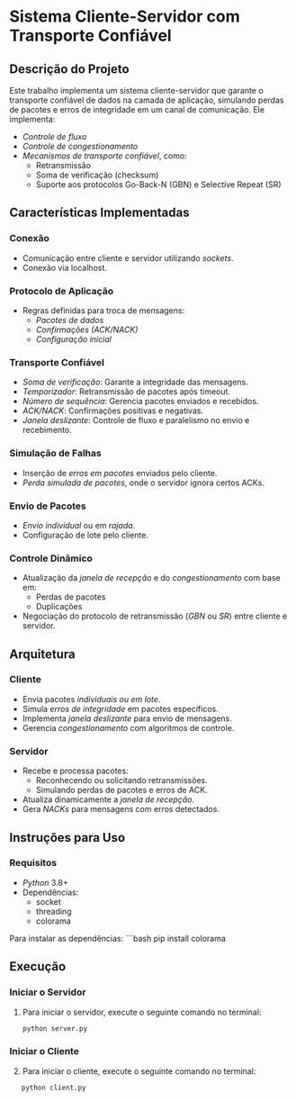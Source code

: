 # Sistema Cliente-Servidor com Transporte Confiável

## Descrição do Projeto
Este trabalho implementa um sistema cliente-servidor que garante o transporte confiável de dados na camada de aplicação, simulando perdas de pacotes e erros de integridade em um canal de comunicação. Ele implementa:
- *Controle de fluxo*
- *Controle de congestionamento*
- *Mecanismos de transporte confiável*, como:
  - Retransmissão
  - Soma de verificação (checksum)
  - Suporte aos protocolos Go-Back-N (GBN) e Selective Repeat (SR)

## Características Implementadas

### Conexão
- Comunicação entre cliente e servidor utilizando *sockets*.
- Conexão via localhost.

### Protocolo de Aplicação
- Regras definidas para troca de mensagens:
  - *Pacotes de dados*
  - *Confirmações (ACK/NACK)*
  - *Configuração inicial*

### Transporte Confiável
- *Soma de verificação*: Garante a integridade das mensagens.
- *Temporizador*: Retransmissão de pacotes após timeout.
- *Número de sequência*: Gerencia pacotes enviados e recebidos.
- *ACK/NACK*: Confirmações positivas e negativas.
- *Janela deslizante*: Controle de fluxo e paralelismo no envio e recebimento.

### Simulação de Falhas
- Inserção de *erros em pacotes* enviados pelo cliente.
- *Perda simulada de pacotes*, onde o servidor ignora certos ACKs.

### Envio de Pacotes
- *Envio individual* ou em *rajada*.
- Configuração de lote pelo cliente.

### Controle Dinâmico
- Atualização da *janela de recepção* e do *congestionamento* com base em:
  - Perdas de pacotes
  - Duplicações
- Negociação do protocolo de retransmissão (*GBN* ou *SR*) entre cliente e servidor.

## Arquitetura

### Cliente
- Envia pacotes *individuais ou em lote*.
- Simula *erros de integridade* em pacotes específicos.
- Implementa *janela deslizante* para envio de mensagens.
- Gerencia *congestionamento* com algoritmos de controle.

### Servidor
- Recebe e processa pacotes:
  - Reconhecendo ou solicitando retransmissões.
  - Simulando perdas de pacotes e erros de ACK.
- Atualiza dinamicamente a *janela de recepção*.
- Gera *NACKs* para mensagens com erros detectados.

## Instruções para Uso

### Requisitos
- *Python* 3.8+
- Dependências: 
  - socket
  - threading
  - colorama

Para instalar as dependências:
    	```bash
pip install colorama

## Execução

### Iniciar o Servidor
1. Para iniciar o servidor, execute o seguinte comando no terminal:
    ```bash
   python server.py

### Iniciar o Cliente
2. Para iniciar o cliente, execute o seguinte comando no terminal:
```bash
   python client.py
